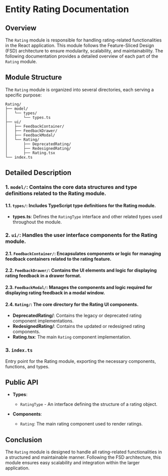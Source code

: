 # Entity Rating Documentation

## Overview
The `Rating` module is responsible for handling rating-related functionalities in the React application. This module follows the Feature-Sliced Design (FSD) architecture to ensure modularity, scalability, and maintainability. The following documentation provides a detailed overview of each part of the `Rating` module.

## Module Structure

The `Rating` module is organized into several directories, each serving a specific purpose:
```text
Rating/
├── model/
│   └── types/
│       └── types.ts
├── ui/
│   ├── FeedbackContainer/
│   ├── FeedbackDrawer/
│   ├── FeedbackModal/
│   └── Rating/
│       ├── DeprecatedRating/
│       ├── RedesignedRating/
│       ├── Rating.tsx
└── index.ts
```
## Detailed Description

### 1. `model/`: Contains the core data structures and type definitions related to the Rating module.

#### 1.1. `types/`: Includes TypeScript type definitions for the Rating module.
- **types.ts**: Defines the `RatingType` interface and other related types used throughout the module.

### 2. `ui/`: Handles the user interface components for the Rating module.

#### 2.1. `FeedbackContainer/`: Encapsulates components or logic for managing feedback containers related to the rating feature.

#### 2.2. `FeedbackDrawer/`: Contains the UI elements and logic for displaying rating feedback in a drawer format.

#### 2.3. `FeedbackModal/`: Manages the components and logic required for displaying rating feedback in a modal window.

#### 2.4. `Rating/`: The core directory for the Rating UI components.
- **DeprecatedRating/**: Contains the legacy or deprecated rating component implementations.
- **RedesignedRating/**: Contains the updated or redesigned rating components.
- **Rating.tsx**: The main `Rating` component implementation.

### 3. `index.ts`
Entry point for the Rating module, exporting the necessary components, functions, and types.

## Public API

- **Types**:
    - `RatingType` - An interface defining the structure of a rating object.

- **Components**:
    - `Rating`: The main rating component used to render ratings.


## Conclusion
The `Rating` module is designed to handle all rating-related functionalities in a structured and maintainable manner. Following the FSD architecture, this module ensures easy scalability and integration within the larger application.
